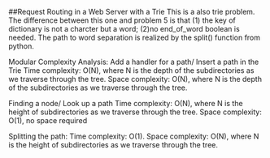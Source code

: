 ##Request Routing in a Web Server with a Trie
This is a also trie problem. The difference between this one and problem 5 is that (1) the key of dictionary is not a charcter but a word; (2)no end_of_word boolean is needed. The path to word separation is realized by the split() function from python. 

Modular Complexity Analysis:
Add a handler for a path/ Insert a path in the Trie
Time complexity: O(N), where N is the depth of the subdirectories as we traverse through the tree.
Space complexity: O(N), where N is the depth of the subdirectories as we traverse through the tree.

Finding a node/ Look up a path
Time complexity: O(N), where N is the height of subdirectories as we traverse through the tree.
Space complexity: O(1), no space required

Splitting the path:
Time complexity: O(1).
Space complexity: O(N),  where N is the height of subdirectories as we traverse through the tree.